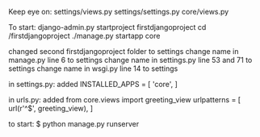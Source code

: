 Keep eye on:
settings/views.py
settings/settings.py
core/views.py


To start:
django-admin.py startproject firstdjangoproject
cd /firstdjangoproject
./manage.py startapp core

changed second firstdjangoproject folder to settings
change name in manage.py line 6 to settings
change name in settings.py line 53 and 71 to settings
change name in wsgi.py line 14 to settings

in settings.py: added
INSTALLED_APPS = [
    'core',
]


in urls.py: added
from core.views import greeting_view
urlpatterns = [
    url(r'^$', greeting_view),
]


to start:
$ python manage.py runserver
